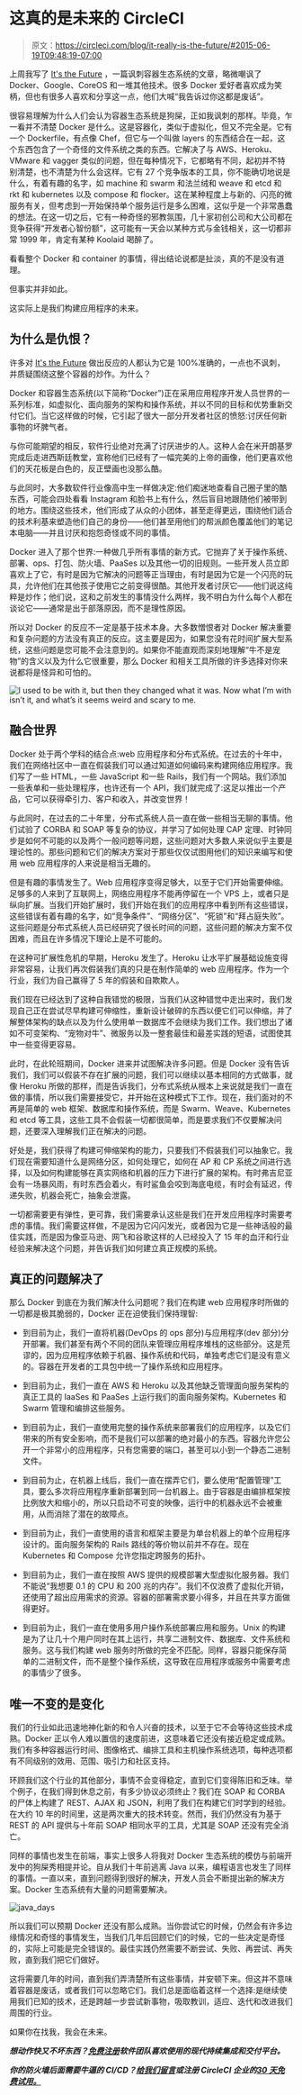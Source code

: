 # 这真的是未来的 CircleCI

> 原文：<https://circleci.com/blog/it-really-is-the-future/#2015-06-19T09:48:19-07:00>

上周我写了 [It's the Future](/blog/its-the-future/) ，一篇讽刺容器生态系统的文章，略微嘲讽了 Docker、Google、CoreOS 和一堆其他技术。很多 Docker 爱好者喜欢成为笑柄，但也有很多人喜欢和分享这一点，他们大喊“我告诉过你这都是废话”。

很容易理解为什么人们会认为容器生态系统是狗屎，正如我讽刺的那样。毕竟，乍一看并不清楚 Docker 是什么。这是容器化，类似于虚拟化，但又不完全是。它有一个 Dockerfile，有点像 Chef，但它与一个叫做 layers 的东西结合在一起，这个东西包含了一个奇怪的文件系统之类的东西。它解决了与 AWS、Heroku、VMware 和 vagger 类似的问题，但在每种情况下，它都略有不同，起初并不特别清楚，也不清楚为什么会这样。它有 27 个竞争版本的工具，你不能确切地说是什么，有着有趣的名字，如 machine 和 swarm 和法兰绒和 weave 和 etcd 和 rkt 和 kubernetes 以及 compose 和 flocker。这在某种程度上与新的、闪亮的微服务有关，但考虑到一开始保持单个服务运行是多么困难，这似乎是一个非常愚蠢的想法。在这一切之后，它有一种奇怪的邪教氛围，几十家初创公司和大公司都在竞争获得“开发者心智份额”，这可能有一天会以某种方式与金钱相关，这一切都非常 1999 年，肯定有某种 Koolaid 喝醉了。

看看整个 Docker 和 container 的事情，得出结论说都是扯淡，真的不是没有道理。

但事实并非如此。

这实际上是我们构建应用程序的未来。

## 为什么是仇恨？

许多对 [It's the Future](/blog/its-the-future/) 做出反应的人都认为它是 100%准确的，一点也不讽刺，并质疑围绕这整个容器的炒作。为什么？

Docker 和容器生态系统(以下简称“Docker”)正在采用应用程序开发人员世界的一系列标准，如虚拟化、面向服务的架构和操作系统，并以不同的目标和优势重新交付它们。当它这样做的时候，它引起了很大一部分开发者社区的愤怒:讨厌任何新事物的坏脾气者。

与你可能期望的相反，软件行业绝对充满了讨厌进步的人。这种人会在米开朗基罗完成后走进西斯廷教堂，宣称他们已经有了一幅完美的上帝的画像，他们更喜欢他们的天花板是白色的，反正壁画也没那么酷。

与此同时，大多数软件行业像高中生一样做决定:他们痴迷地查看自己圈子里的酷东西，可能会四处看看 Instagram 和脸书上有什么，然后盲目地跟随他们被带到的地方。围绕这些技术，他们形成了从众的小团体，甚至走得更远，围绕他们适合的技术利基来塑造他们自己的身份——他们甚至用他们的帮派颜色覆盖他们的笔记本电脑——并且讨厌和抱怨奇怪或不同的事情。

Docker 进入了那个世界:一种做几乎所有事情的新方式。它抛弃了关于操作系统、部署、ops、打包、防火墙、PaaSes 以及其他一切的旧规则。一些开发人员立即喜欢上了它，有时是因为它解决的问题等正当理由，有时是因为它是一个闪亮的玩具，允许他们在其他孩子使用它之前变得很酷。其他开发者讨厌它——他们说这纯粹是炒作；他们说，这和之前发生的事情没什么两样，我不明白为什么每个人都在谈论它——通常是出于部落原因，而不是理性原因。

所以对 Docker 的反应不一定是基于技术本身。大多数憎恨者对 Docker 解决重要和复杂问题的方法没有真正的反应。这主要是因为，如果您没有花时间扩展大型系统，这些问题是您可能不会注意到的。如果你不能直观而深刻地理解“牛不是宠物”的含义以及为什么它很重要，那么 Docker 和相关工具所做的许多选择对你来说都将是怪异和可怕的。

![I used to be with it, but then they changed what *it* was. Now what I’m with isn’t *it*, and what’s *it* seems weird and scary to me.](img/d0438f8bd9611e7d930668ecae6b4a49.png)

## 融合世界

Docker 处于两个学科的结合点:web 应用程序和分布式系统。在过去的十年中，我们在网络社区中一直在假装我们可以通过知道如何编码来构建网络应用程序。我们写了一些 HTML，一些 JavaScript 和一些 Rails，我们有一个网站。我们添加一些表单和一些处理程序，也许还有一个 API，我们就完成了:这足以推出一个产品，它可以获得牵引力、客户和收入，并改变世界！

与此同时，在过去的二十年里，分布式系统人员一直在做一些相当无聊的事情。他们试验了 CORBA 和 SOAP 等复杂的协议，并学习了如何处理 CAP 定理、时钟同步是如何不可能的以及两个一般问题等问题，这些问题对大多数人来说似乎主要是理论性的。那些问题和它们的解决方案对于那些仅仅试图用他们的知识来编写和使用 web 应用程序的人来说是相当无趣的。

但是有趣的事情发生了。Web 应用程序变得足够大，以至于它们开始需要伸缩。足够多的人来到了互联网上，网络应用程序不能再停留在一个 VPS 上，或者只是纵向扩展。当我们开始扩展时，我们开始在我们的应用程序中看到所有这些错误，这些错误有着有趣的名字，如“竞争条件”、“网络分区”、“死锁”和“拜占庭失败”。这些问题是分布式系统人员已经研究了很长时间的问题，这些问题的解决方案不仅困难，而且在许多情况下理论上是不可能的。

在这种可扩展性危机的早期，Heroku 发生了。Heroku 让水平扩展基础设施变得非常容易，让我们再次假装我们真的只是在制作简单的 web 应用程序。作为一个行业，我们为自己赢得了 5 年的假装和自欺欺人。

我们现在已经达到了这种自我错觉的极限，当我们从这种错觉中走出来时，我们发现自己正在尝试尽早构建可伸缩性，重新设计破碎的东西以便它们可以伸缩，并了解整体架构的缺点以及为什么使用单一数据库不会继续为我们工作。我们想出了诸如不可变架构、“宠物对牛”、微服务以及一整套最佳和最差实践的短语，试图使其中一些变得更容易。

此时，在此轮班期间，Docker 进来并试图解决许多问题。但是 Docker 没有告诉我们，我们可以假装不存在扩展的问题，我们可以继续以基本相同的方式做事，就像 Heroku 所做的那样，而是告诉我们，分布式系统从根本上来说就是我们一直在做的事情，所以我们需要接受它，并开始在这种模式下工作。现在，我们面对的不再是简单的 web 框架、数据库和操作系统，而是 Swarm、Weave、Kubernetes 和 etcd 等工具，这些工具不会假装一切都很简单，而是要求我们不仅要解决问题，还要深入理解我们正在解决的问题。

好处是，我们获得了构建可伸缩架构的能力，只要我们不假装我们可以抽象它。我们现在需要知道什么是网络分区，如何处理它，如何在 AP 和 CP 系统之间进行选择，以及如何构建能够在真实网络和机器的压力下进行扩展的架构。有时弗吉尼亚会有一场暴风雨，有时东西会着火，有时鲨鱼会咬到海底电缆，有时会有延迟，传递失败，机器会死亡，抽象会泄露。

一切都需要更有弹性，更可靠，我们需要承认这些是我们在开发应用程序时需要考虑的事情。我们需要这样做，不是因为它闪闪发光，或者因为它是一些神话般的最佳实践，而是因为像亚马逊、网飞和谷歌这样的人已经投入了 15 年的血汗和行业经验来解决这个问题，并告诉我们如何建立真正规模的系统。

## 真正的问题解决了

那么 Docker 到底在为我们解决什么问题呢？我们在构建 web 应用程序时所做的一切都是极其脆弱的，Docker 正在迫使我们保持理智:

*   到目前为止，我们一直将机器(DevOps 的 ops 部分)与应用程序(dev 部分)分开部署。我们甚至有两个不同的团队来管理应用程序堆栈的这些部分。这是荒谬的，因为应用程序依赖于机器、操作系统和代码，单独考虑它们是没有意义的。容器在开发者的工具包中统一了操作系统和应用程序。

*   到目前为止，我们一直在 AWS 和 Heroku 以及其他缺乏管理面向服务架构的真正工具的 IaaSes 和 PaaSes 上运行我们的面向服务架构。Kubernetes 和 Swarm 管理和编排这些服务。

*   到目前为止，我们一直使用完整的操作系统来部署我们的应用程序，以及它们带来的所有安全影响，而不是我们可以部署的绝对最小的东西。容器允许您公开一个非常小的应用程序，只有您需要的端口，甚至可以小到一个静态二进制文件。

*   到目前为止，在机器上线后，我们一直在摆弄它们，要么使用“配置管理”工具，要么多次将应用程序重新部署到同一台机器上。由于容器是由编排框架按比例放大和缩小的，所以只启动不可变的映像，运行中的机器永远不会被重用，从而消除了潜在的故障点。

*   到目前为止，我们一直使用的语言和框架主要是为单台机器上的单个应用程序设计的。面向服务架构的 Rails 路线的等价物以前并不存在。现在 Kubernetes 和 Compose 允许您指定跨服务的拓扑。

*   到目前为止，我们一直在按照 AWS 提供的规模部署大型虚拟化服务器。我们不能说“我想要 0.1 的 CPU 和 200 兆的内存”。我们不仅浪费了虚拟化开销，还使用了超出应用需求的资源。容器的部署需求要小得多，并且在共享方面做得更好。

*   到目前为止，我们一直在使用多用户操作系统部署应用和服务。Unix 的构建是为了让几十个用户同时在其上运行，共享二进制文件、数据库、文件系统和服务。这与我们构建 web 服务时所做的完全不匹配。同样，容器只能保存简单的二进制文件，而不是整个操作系统，这导致在应用程序或服务中需要考虑的事情少了很多。

## 唯一不变的是变化

我们的行业如此迅速地神化新的和令人兴奋的技术，以至于它不会等待这些技术成熟。Docker 正以令人难以置信的速度前进，这意味着它还没有接近稳定或成熟。我们有多种容器运行时间、图像格式、编排工具和主机操作系统选项，每种选项都有不同级别的效用、范围、吸引力和社区支持。

环顾我们这个行业的其他部分，事情不会变得稳定，直到它们变得陈旧和乏味。举个例子，在我们得到休息之前，有多少协议必须终止？我们在 SOAP 和 CORBA 的尸体上构建了 REST、AJAX 和 JSON，利用了我们在构建它们时学到的经验。在大约 10 年的时间里，这是两次重大的技术转变。然而，我们仍然没有为基于 REST 的 API 提供与十年前 SOAP 相同水平的工具，尤其是 SOAP 还没有完全消亡。

同样的事情也发生在前端，事实上很多人将我对 Docker 生态系统的模仿与前端开发中的狗屎秀相提并论。自从我们十年前逃离 Java 以来，编程语言也发生了同样的事情。一直以来，直到问题得到很好的解决，开发人员会不断提出新的解决方案。Docker 生态系统有大量的问题需要解决。

![java_days](img/3f6d4ed171f4cc5888499471446c7416.png)

所以我们可以预期 Docker 还没有那么成熟。当你尝试它的时候，仍然会有许多边缘情况和奇怪的事情发生，当我们几年后回顾它们的时候，它的一些决定是奇怪的，实际上可能是完全错误的。最佳实践仍然需要不断尝试、失败、再尝试、再失败，直到我们把它们做好。

这将需要几年的时间，直到我们弄清楚所有这些事情，并安顿下来。但这并不意味着容器是废话，或者我们可以忽略它们。我们总是面临着这样一个选择:是继续使用我们已知的技术，还是跨越一步尝试新事物，吸取教训，适应、迭代和改进我们周围的行业。

如果你在找我，我会在未来。

***想动作快又不坏东西？[免费注册](https://circleci.com/signup/)软件团队喜欢使用的现代持续集成和交付平台。***

***你的防火墙后面需要牛逼的 CI/CD？[给我们留言](mailto:enterprise@circleci.com)或注册 CircleCI 企业的[30 天免费试用。](https://circleci.com/enterprise/)***